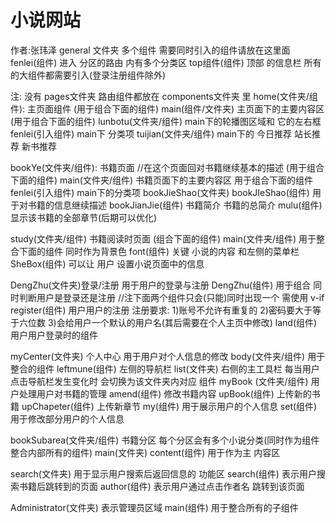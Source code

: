 # 小说网站
作者:张玮泽
general 文件夹 多个组件 需要同时引入的组件请放在这里面
  fenlei(组件) 进入 分区的路由 内有多个分类区
  top组件(组件) 顶部 的信息栏 所有的大组件都需要引入(登录注册组件除外)

注: 没有 pages文件夹 路由组件都放在 components文件夹 里
home(文件夹/组件): 主页面组件 (用于组合下面的组件)
  main(组件/文件夹) 主页面下的主要内容区 (用于组合下面的组件)
    lunbotu(文件夹/组件) main下的轮播图区域和 它的左右框
    fenlei(引入组件)  main下 分类项
    tuijian(文件夹/组件) main下的 今日推荐  站长推荐  新书推荐

bookYe(文件夹/组件): 书籍页面   //在这个页面回对书籍继续基本的描述 (用于组合下面的组件)
  main(文件夹/组件) 书籍页面下的主要内容区 用于组合下面的组件
    fenlei(引入组件) main下的分类项
    bookJieShao(文件夹) 
      bookJIeShao(组件) 用于对书籍的信息继续描述
      bookJianJie(组件) 书籍简介 书籍的总简介
      mulu(组件) 显示该书籍的全部章节(后期可以优化)

study(文件夹/组件) 书籍阅读时页面 (组合下面的组件)
  main(文件夹/组件) 用于整合下面的组件 同时作为背景色
      font(组件) 关键 小说的内容 和左侧的菜单栏
      SheBox(组件) 可以让 用户 设置小说页面中的信息

DengZhu(文件夹)登录/注册 用于用户的登录与注册
  DengZhu(组件) 用于组合 同时判断用户是登录还是注册
    //注下面两个组件只会(只能)同时出现一个 需使用 v-if
    register(组件) 用户用户的注册
    注册要求:
    1)账号不允许有重复的 
    2)密码要大于等于六位数
    3)会给用户一个默认的用户名(其后需要在个人主页中修改)
    land(组件) 用户用户登录时的组件

myCenter(文件夹) 个人中心 用于用户对个人信息的修改
  body(文件夹/组件) 用于整合的组件
    leftmune(组件) 左侧的导航栏
    list(文件夹) 右侧的主工具栏 每当用户点击导航栏发生变化时 会切换为该文件夹内对应 组件 
      myBook (文件夹/组件) 用户处理用户对书籍的管理
        amend(组件) 修改书籍内容
        upBook(组件) 上传新的书籍
        upChapeter(组件) 上传新章节
      my(组件) 用于展示用户的个人信息
      set(组件) 用于修改部分用户的个人信息

bookSubarea(文件夹/组件) 书籍分区 每个分区会有多个小说分类(同时作为组件整合内部所有的组件)
  main(文件夹)
    content(组件) 用于作为主 内容区
 
search(文件夹) 用于显示用户搜索后返回信息的 功能区
  search(组件) 表示用户搜索书籍后跳转到的页面
  author(组件) 表示用户通过点击作者名 跳转到该页面 

Administrator(文件夹) 表示管理员区域
  main(组件) 用于整合所有的子组件